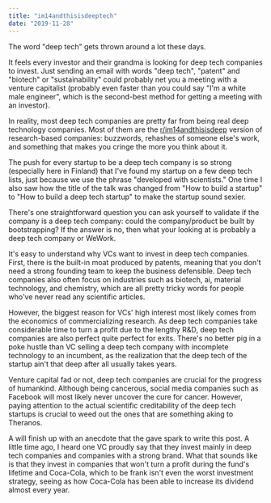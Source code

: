 ```yaml
---
title: "im14andthisisdeeptech"
date: "2019-11-28"
---
```


The word "deep tech" gets thrown around a lot these days.

It feels every investor and their grandma is looking for deep tech companies to invest. Just sending an email with words "deep tech", "patent" and "biotech" or "sustainability" could probably net you a meeting with a venture capitalist (probably even faster than you could say "I'm a white male engineer", which is the second-best method for getting a meeting with an investor).

In reality, most deep tech companies are pretty far from being real deep technology companies. Most of them are the [r/im14andthisisdeep](https://www.reddit.com/r/im14andthisisdeep/) version of research-based companies: buzzwords, rehashes of someone else's work, and something that makes you cringe the more you think about it.

The push for every startup to be a deep tech company is so strong (especially here in Finland) that I've found my startup on a few deep tech lists, just because we use the phrase "developed with scientists." One time I also saw how the title of the talk was changed from "How to build a startup" to "How to build a deep tech startup" to make the startup sound sexier.

There's one straightforward question you can ask yourself to validate if the company is a deep tech company: could the company/product be built by bootstrapping? If the answer is no, then what your looking at is probably a deep tech company or WeWork.

It's easy to understand why VCs want to invest in deep tech companies. First, there is the built-in moat produced by patents, meaning that you don't need a strong founding team to keep the business defensible. Deep tech companies also often focus on industries such as biotech, ai, material technology, and chemistry, which are all pretty tricky words for people who've never read any scientific articles.

However, the biggest reason for VCs' high interest most likely comes from the economics of commercializing research. As deep tech companies take considerable time to turn a profit due to the lengthy R&D, deep tech companies are also perfect quite perfect for exits. There's no better pig in a poke hustle than VC selling a deep tech company with incomplete technology to an incumbent, as the realization that the deep tech of the startup ain't that deep after all usually takes years.

Venture capital fad or not, deep tech companies are crucial for the progress of humankind. Although being cancerous, social media companies such as Facebook will most likely never uncover the cure for cancer. However, paying attention to the actual scientific creditability of the deep tech startups is crucial to weed out the ones that are something aking to Theranos.

A will finish up with an anecdote that the gave spark to write this post. A little time ago, I heard one VC proudly say that they invest mainly in deep tech companies and companies with a strong brand. What that sounds like is that they invest in companies that won't turn a profit during the fund's lifetime and Coca-Cola, which to be frank isn't even the worst investment strategy, seeing as how Coca-Cola has been able to increase its dividend almost every year.
